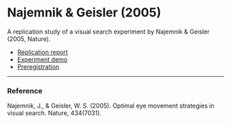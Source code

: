 # Najemnik & Geisler (2005)

A replication study of a visual search experiment by Najemnik & Geisler (2005, Nature). 

+ [Replication report](https://rpubs.com/hwgu/najemnik2005)
+ [Experiment demo](https://hyunwoogu.github.io/exp/visual_search)
+ [Preregistration](https://osf.io/ezhvy)

---
### Reference

Najemnik, J., & Geisler, W. S. (2005). Optimal eye movement strategies in visual search. Nature, 434(7031).